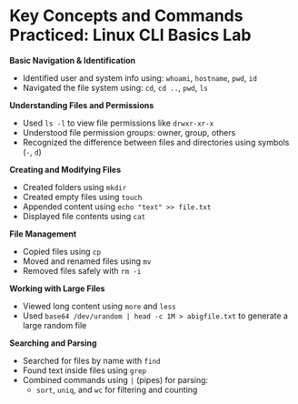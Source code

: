 #  Key Concepts and Commands Practiced: Linux CLI Basics Lab

 **Basic Navigation & Identification**
- Identified user and system info using: `whoami`, `hostname`, `pwd`, `id`
- Navigated the file system using: `cd`, `cd ..`, `pwd`, `ls`

 **Understanding Files and Permissions**
- Used `ls -l` to view file permissions like `drwxr-xr-x`
- Understood file permission groups: owner, group, others
- Recognized the difference between files and directories using symbols (`-`, `d`)

 **Creating and Modifying Files**
- Created folders using `mkdir`
- Created empty files using `touch`
- Appended content using `echo "text" >> file.txt`
- Displayed file contents using `cat`

 **File Management**
- Copied files using `cp`
- Moved and renamed files using `mv`
- Removed files safely with `rm -i`

 **Working with Large Files**
- Viewed long content using `more` and `less`
- Used `base64 /dev/urandom | head -c 1M > abigfile.txt` to generate a large random file

 **Searching and Parsing**
- Searched for files by name with `find`
- Found text inside files using `grep`
- Combined commands using `|` (pipes) for parsing:
  - `sort`, `uniq`, and `wc` for filtering and counting
